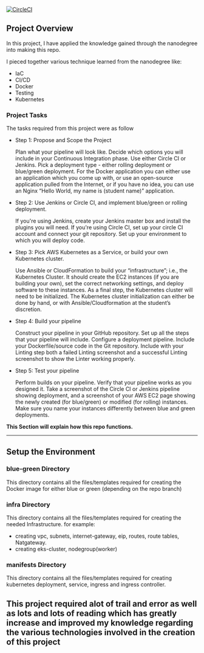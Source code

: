 [![CircleCI](https://app.circleci.com/gh/Gharabawi/capstone.svg?style=svg)](https://app.circleci.com/pipelines/github/Gharabawi/capstone)


## Project Overview

In this project, I have applied the knowledge gained through the nanodegree into making this repo. 

I pieced together various technique learned from the nanodegree like:
* IaC
* CI/CD
* Docker
* Testing
* Kubernetes

### Project Tasks

The tasks required from this project were as follow
* Step 1: Propose and Scope the Project

    Plan what your pipeline will look like.
    Decide which options you will include in your Continuous Integration phase. Use either Circle CI or Jenkins.
    Pick a deployment type - either rolling deployment or blue/green deployment.
    For the Docker application you can either use an application which you come up with, or use an open-source application pulled from the Internet, or if you have no idea, you can use an Nginx “Hello World, my name is (student name)” application.

* Step 2: Use Jenkins or Circle CI, and implement blue/green or rolling deployment.

    If you're using Jenkins, create your Jenkins master box and install the plugins you will need.
    If you're using Circle CI, set up your circle CI account and connect your git repository.
    Set up your environment to which you will deploy code.

* Step 3: Pick AWS Kubernetes as a Service, or build your own Kubernetes cluster.

    Use Ansible or CloudFormation to build your “infrastructure”; i.e., the Kubernetes Cluster.
    It should create the EC2 instances (if you are building your own), set the correct networking settings, and deploy software to these instances.
    As a final step, the Kubernetes cluster will need to be initialized. The Kubernetes cluster initialization can either be done by hand, or with Ansible/Cloudformation at the student’s discretion.

* Step 4: Build your pipeline

    Construct your pipeline in your GitHub repository.
    Set up all the steps that your pipeline will include.
    Configure a deployment pipeline.
    Include your Dockerfile/source code in the Git repository.
    Include with your Linting step both a failed Linting screenshot and a successful Linting screenshot to show the Linter working properly.

* Step 5: Test your pipeline

    Perform builds on your pipeline.
    Verify that your pipeline works as you designed it.
    Take a screenshot of the Circle CI or Jenkins pipeline showing deployment, and a screenshot of your AWS EC2 page showing the newly created (for blue/green) or modified (for rolling) instances. Make sure you name your instances differently between blue and green deployments.


**This Section will explain how this repo functions.**

---

## Setup the Environment

### blue-green Directory
This directory contains all the files/templates required for creating the Docker image for either blue or green (depending on the repo branch)

### infra Directory
This directory contains all the files/templates required for creating the needed Infrastructure.
for example:
* creating vpc, subnets, internet-gateway, eip, routes, route tables, Natgateway.
* creating eks-cluster, nodegroup(worker)

### manifests Directory

This directory contains all the files/templates required for creating kubernetes deployment, service, ingress and ingress controller.


**This project required alot of trail and error as well as lots and lots of reading which has greatly increase and improved my knowledge regarding the various technologies involved in the creation of this project**
---
